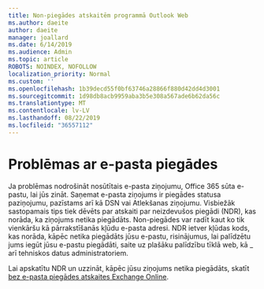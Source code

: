 ```yaml
---
title: Non-piegādes atskaitēm programmā Outlook Web
ms.author: daeite
author: daeite
manager: joallard
ms.date: 6/14/2019
ms.audience: Admin
ms.topic: article
ROBOTS: NOINDEX, NOFOLLOW
localization_priority: Normal
ms.custom: ''
ms.openlocfilehash: 1b39decd55f0bf63746a28866f880d42dd4d3001
ms.sourcegitcommit: 1d98db8acb9959aba3b5e308a567ade6b62da56c
ms.translationtype: MT
ms.contentlocale: lv-LV
ms.lasthandoff: 08/22/2019
ms.locfileid: "36557112"
---
```

# <a name="issues-with-email-delivery"></a>Problēmas ar e-pasta piegādes

Ja problēmas nodrošināt nosūtītais e-pasta ziņojumu, Office 365 sūta e-pastu, lai jūs zināt. Saņemat e-pasta ziņojums ir piegādes statusa paziņojumu, pazīstams arī kā DSN vai Atlekšanas ziņojumu. Visbiežāk sastopamais tips tiek dēvēts par atskaiti par neizdevušos piegādi (NDR), kas norāda, ka ziņojums netika piegādāts. Non-piegādes var radīt kaut ko tik vienkāršu kā pārrakstīšanās kļūdu e-pasta adresi. NDR ietver kļūdas kods, kas norāda, kāpēc netika piegādāts jūsu e-pastu, risinājumus, lai palīdzētu jums iegūt jūsu e-pastu piegādāti, saite uz plašāku palīdzību tīklā web, kā _ arī tehniskos datus administratoriem.

Lai apskatītu NDR un uzzināt, kāpēc jūsu ziņojums netika piegādāts, skatīt [bez e-pasta piegādes atskaites Exchange Online](https://docs.microsoft.com/exchange/mail-flow-best-practices/non-delivery-reports-in-exchange-online/non-delivery-reports-in-exchange-online).